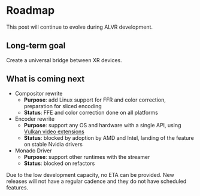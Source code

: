 # Roadmap

This post will continue to evolve during ALVR development.

## Long-term goal

Create a universal bridge between XR devices. 

## What is coming next

* Compositor rewrite
    * **Purpose**: add Linux support for FFR and color correction, preparation for sliced encoding
    * **Status**: FFE and color correction done on all platforms
* Encoder rewrite
    * **Purpose**: support any OS and hardware with a single API, using [Vulkan video extensions](https://www.khronos.org/blog/an-introduction-to-vulkan-video)
    * **Status**: blocked by adoption by AMD and Intel, landing of the feature on stable Nvidia drivers
* Monado Driver
    * **Purpose**: support other runtimes with the streamer
    * **Status**: blocked on refactors

Due to the low development capacity, no ETA can be provided. New releases will not have a regular cadence and they do not have scheduled features.
